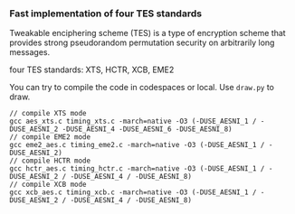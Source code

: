 ### Fast implementation of four TES standards
Tweakable enciphering scheme (TES) is a type of encryption scheme that provides strong pseudorandom permutation security on arbitrarily long messages.

four TES standards: XTS, HCTR, XCB, EME2

You can try to compile the code in codespaces or local. Use `draw.py` to draw.

```
// compile XTS mode
gcc aes_xts.c timing_xts.c -march=native -O3 (-DUSE_AESNI_1 / -DUSE_AESNI_2 -DUSE_AESNI_4 -DUSE_AESNI_6 -DUSE_AESNI_8)
// compile EME2 mode
gcc eme2_aes.c timing_eme2.c -march=native -O3 (-DUSE_AESNI_1 / -DUSE_AESNI_2)
// compile HCTR mode
gcc hctr_aes.c timing_hctr.c -march=native -O3 (-DUSE_AESNI_1 / -DUSE_AESNI_2 / -DUSE_AESNI_4 / -DUSE_AESNI_8)
// compile XCB mode
gcc xcb_aes.c timing_xcb.c -march=native -O3 (-DUSE_AESNI_1 / -DUSE_AESNI_2 / -DUSE_AESNI_4 / -DUSE_AESNI_8)
```
